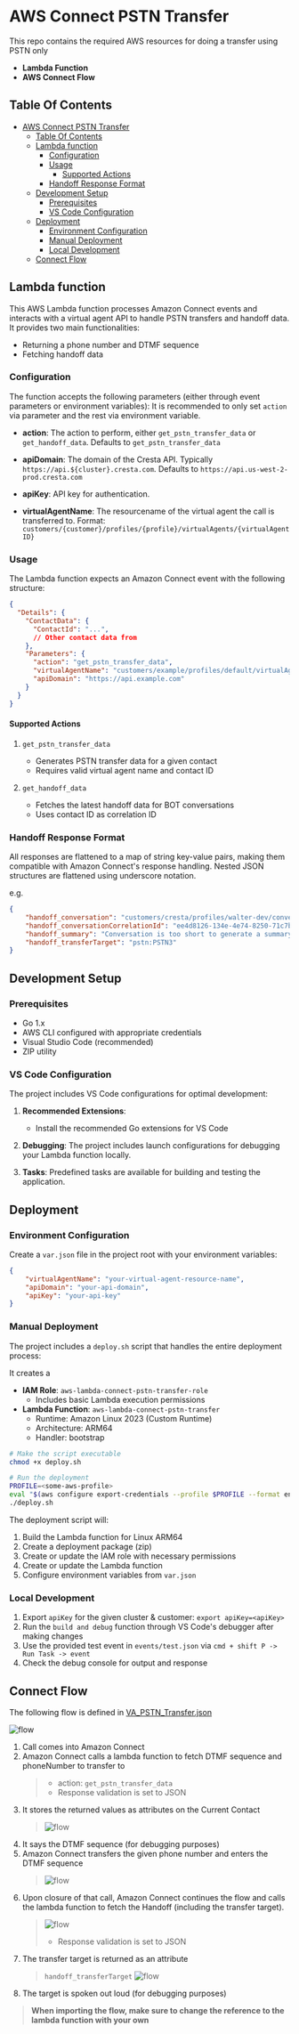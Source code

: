 # AWS Connect PSTN Transfer

This repo contains the required AWS resources for doing a transfer using PSTN only

- **Lambda Function**
- **AWS Connect Flow**

## Table Of Contents
- [AWS Connect PSTN Transfer](#aws-connect-pstn-transfer)
  - [Table Of Contents](#table-of-contents)
  - [Lambda function](#lambda-function)
    - [Configuration](#configuration)
    - [Usage](#usage)
      - [Supported Actions](#supported-actions)
    - [Handoff Response Format](#handoff-response-format)
  - [Development Setup](#development-setup)
    - [Prerequisites](#prerequisites)
    - [VS Code Configuration](#vs-code-configuration)
  - [Deployment](#deployment)
    - [Environment Configuration](#environment-configuration)
    - [Manual Deployment](#manual-deployment)
    - [Local Development](#local-development)
  - [Connect Flow](#connect-flow)


## Lambda function

This AWS Lambda function processes Amazon Connect events and interacts with a virtual agent API to handle PSTN transfers and handoff data.
It provides two main functionalities:
- Returning a phone number and DTMF sequence
- Fetching handoff data

### Configuration

The function accepts the following parameters (either through event parameters or environment variables):
It is recommended to only set `action` via parameter and the rest via environment variable.

- **action**: The action to perform, either `get_pstn_transfer_data` or `get_handoff_data`. Defaults to `get_pstn_transfer_data`

- **apiDomain**: The domain of the Cresta API. Typically `https://api.${cluster}.cresta.com`. Defaults to `https://api.us-west-2-prod.cresta.com`
- **apiKey**: API key for authentication.
- **virtualAgentName**: The resourcename of the virtual agent the call is transferred to. Format: `customers/{customer}/profiles/{profile}/virtualAgents/{virtualAgentID}`

### Usage

The Lambda function expects an Amazon Connect event with the following structure:

```json
{
  "Details": {
    "ContactData": {
      "ContactId": "...",
      // Other contact data from
    },
    "Parameters": {
      "action": "get_pstn_transfer_data",
      "virtualAgentName": "customers/example/profiles/default/virtualAgents/agent1",
      "apiDomain": "https://api.example.com"
    }
  }
}
```

#### Supported Actions

1. `get_pstn_transfer_data`
   - Generates PSTN transfer data for a given contact
   - Requires valid virtual agent name and contact ID

2. `get_handoff_data`
   - Fetches the latest handoff data for BOT conversations
   - Uses contact ID as correlation ID


### Handoff Response Format

All responses are flattened to a map of string key-value pairs, making them compatible with Amazon Connect's response handling. Nested JSON structures are flattened using underscore notation.

e.g.

```json
{
    "handoff_conversation": "customers/cresta/profiles/walter-dev/conversations/51ca9fc2-49ff-48f7-89ef-f3dbebf39239",
    "handoff_conversationCorrelationId": "ee4d8126-134e-4e74-8250-71c7bbf446c5",
    "handoff_summary": "Conversation is too short to generate a summary.",
    "handoff_transferTarget": "pstn:PSTN3"
}
```

## Development Setup

### Prerequisites

- Go 1.x
- AWS CLI configured with appropriate credentials
- Visual Studio Code (recommended)
- ZIP utility

### VS Code Configuration

The project includes VS Code configurations for optimal development:

1. **Recommended Extensions**:
   - Install the recommended Go extensions for VS Code

2. **Debugging**:
   The project includes launch configurations for debugging your Lambda function locally.

3. **Tasks**:
   Predefined tasks are available for building and testing the application.

## Deployment

### Environment Configuration

Create a `var.json` file in the project root with your environment variables:
```json
{
    "virtualAgentName": "your-virtual-agent-resource-name",
    "apiDomain": "your-api-domain",
    "apiKey": "your-api-key"
}
```

### Manual Deployment

The project includes a `deploy.sh` script that handles the entire deployment process:

It creates a
- **IAM Role**: `aws-lambda-connect-pstn-transfer-role`
  - Includes basic Lambda execution permissions
- **Lambda Function**: `aws-lambda-connect-pstn-transfer`
  - Runtime: Amazon Linux 2023 (Custom Runtime)
  - Architecture: ARM64
  - Handler: bootstrap


```bash
# Make the script executable
chmod +x deploy.sh

# Run the deployment
PROFILE=<some-aws-profile>
eval "$(aws configure export-credentials --profile $PROFILE --format env)"
./deploy.sh
```

The deployment script will:
1. Build the Lambda function for Linux ARM64
2. Create a deployment package (zip)
3. Create or update the IAM role with necessary permissions
4. Create or update the Lambda function
5. Configure environment variables from `var.json`


### Local Development

1. Export `apiKey` for the given cluster & customer: `export apiKey=<apiKey>`
2. Run the `build and debug` function through VS Code's debugger after making changes
3. Use the provided test event in `events/test.json` via `cmd + shift P -> Run Task -> event`
4. Check the debug console for output and response

## Connect Flow

The following flow is defined in [VA_PSTN_Transfer.json](./VA_PSTN_Transfer.json)

![flow](./docs/aws-connect-flow.png)

1. Call comes into Amazon Connect
2. Amazon Connect calls a lambda function to fetch DTMF sequence and phoneNumber to transfer to
   > - action: `get_pstn_transfer_data`
   > - Response validation is set to JSON
3. It stores the returned values as attributes on the Current Contact
    > ![flow](./docs/aws-connect-phonenumber-dtmf.png)
4. It says the DTMF sequence (for debugging purposes)
5. Amazon Connect transfers the given phone number and enters the DTMF sequence
    > ![flow](./docs/aws-connect-transfer.png)
6. Upon closure of that call, Amazon Connect continues the flow and calls the lambda function to fetch the Handoff (including the transfer target).
    > ![flow](./docs/aws-connect-action.png)
    > - Response validation is set to JSON
7.  The transfer target is returned as an attribute
    > `handoff_transferTarget`
    > ![flow](./docs/aws-connect-target.png)
8.  The target is spoken out loud (for debugging purposes)

> **When importing the flow, make sure to change the reference to the lambda function with your own**
